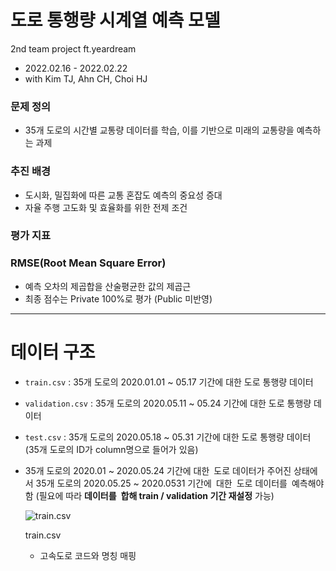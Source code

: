 # 도로 통행량 시계열 예측 모델

2nd team project ft.yeardream

- 2022.02.16 - 2022.02.22
- with Kim TJ, Ahn CH, Choi HJ

### 문제 정의

- 35개 도로의 시간별 교통량 데이터를 학습, 이를 기반으로 미래의 교통량을 예측하는 과제

### 추진 배경

- 도시화, 밀집화에 따른 교통 혼잡도 예측의 중요성 증대
- 자율 주행 고도화 및 효율화를 위한 전제 조건

### 평가 지표

### RMSE(Root Mean Square Error)

- 예측 오차의 제곱합을 산술평균한 값의 제곱근
- 최종 점수는 Private 100%로 평가 (Public 미반영)

---

# 데이터 구조

- `train.csv` : 35개 도로의 2020.01.01 ~ 05.17 기간에 대한 도로 통행량 데이터
- `validation.csv` : 35개 도로의 2020.05.11 ~ 05.24 기간에 대한 도로 통행량 데이터
- `test.csv` : 35개 도로의 2020.05.18 ~ 05.31 기간에 대한 도로 통행량 데이터
(35개 도로의 ID가 column명으로 들어가 있음)
- 35개 도로의 2020.01 ~ 2020.05.24 기간에 대한 도로 데이터가 주어진 상태에서 35개 도로의 2020.05.25 ~ 2020.0531 기간에 대한 도로 데이터를 예측해야함  (필요에 따라 **데이터를 합해 train / validation 기간 재설정** 가능)
    
    ![train.csv](https://user-images.githubusercontent.com/99028164/154083372-376deffe-e6b9-4182-9c40-32f8dcaada3d.png)
    
    train.csv
    
    - 고속도로 코드와 명칭 매핑
        
